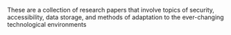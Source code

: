 These are a collection of research papers that involve topics of security, accessibility, data storage, and methods of adaptation to the ever-changing technological environments
